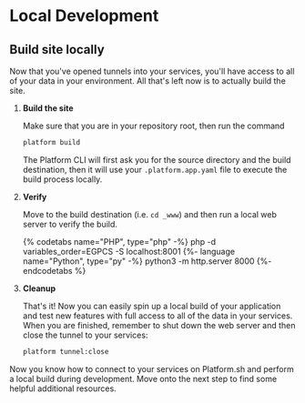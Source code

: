 # Local Development

## Build site locally

Now that you've opened tunnels into your services, you'll have access to all of your data in your environment. All that's left now is to actually build the site.

<asciinema-player src="/videos/asciinema/build.cast" preload=1 autoplay=1 loop=1></asciinema-player>

1. **Build the site**

    Make sure that you are in your repository root, then run the command
    
    ```bash
    platform build
    ```
    
    The Platform CLI will first ask you for the source directory and the build destination, then it will use your `.platform.app.yaml` file to execute the build process locally.

2. **Verify**

    Move to the build destination (i.e. `cd _www`) and then run a local web server to verify the build.
    
    {% codetabs name="PHP", type="php" -%}
    php -d variables_order=EGPCS -S localhost:8001
    {%- language name="Python", type="py" -%}
    python3 -m http.server 8000
    {%- endcodetabs %}

3. **Cleanup**

    That's it! Now you can easily spin up a local build of your application and test new features with full access to all of the data in your services. When you are finished, remember to shut down the web server and then close the tunnel to your services:
    
    ```bash
    platform tunnel:close
    ```

Now you know how to connect to your services on Platform.sh and perform a local build during development. Move onto the next step to find some helpful additional resources.

<div id = "buttons"></div>

<script>
    var navNextText = "I have built my application locally";
    var navButtons = {type: "navigation", prev: getPathObj("prev"), next: getPathObj("next", navNextText), div: "buttons"};
    makeButton(navButtons);
</script>
